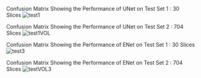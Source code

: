 
Confusion Matrix Showing the Performance of UNet on Test Set 1 : 30 Slices
![test1](https://github.com/NaveenPaluru/Segmentation-COVID-19/blob/master/results/test1.png)


Confusion Matrix Showing the Performance of UNet on Test Set 2 : 704 Slices
![test1VOL](https://github.com/NaveenPaluru/Segmentation-COVID-19/blob/master/results/test1VOL.png)



Confusion Matrix Showing the Performance of ENet on Test Set 1 : 30 Slices
![test3](https://github.com/NaveenPaluru/Segmentation-COVID-19/blob/master/results/test3.png)


Confusion Matrix Showing the Performance of ENet on Test Set 2 : 704 Slices
![testVOL3](https://github.com/NaveenPaluru/Segmentation-COVID-19/blob/master/results/testVOL3.png)

